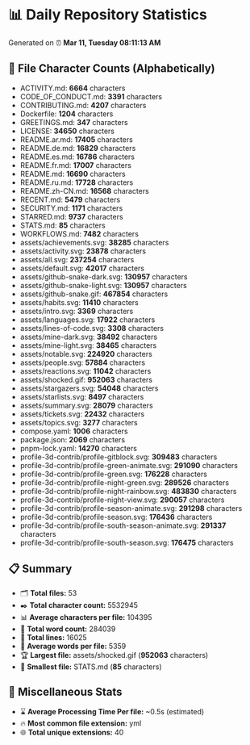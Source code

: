 # 📊 Daily Repository Statistics
Generated on ⏰ **Mar 11, Tuesday 08:11:13 AM**

## 📂 File Character Counts (Alphabetically)
- ACTIVITY.md: **6664** characters
- CODE_OF_CONDUCT.md: **3391** characters
- CONTRIBUTING.md: **4207** characters
- Dockerfile: **1204** characters
- GREETINGS.md: **347** characters
- LICENSE: **34650** characters
- README.ar.md: **17405** characters
- README.de.md: **16829** characters
- README.es.md: **16786** characters
- README.fr.md: **17007** characters
- README.md: **16690** characters
- README.ru.md: **17728** characters
- README.zh-CN.md: **16568** characters
- RECENT.md: **5479** characters
- SECURITY.md: **1171** characters
- STARRED.md: **9737** characters
- STATS.md: **85** characters
- WORKFLOWS.md: **7482** characters
- assets/achievements.svg: **38285** characters
- assets/activity.svg: **23878** characters
- assets/all.svg: **237254** characters
- assets/default.svg: **42017** characters
- assets/github-snake-dark.svg: **130957** characters
- assets/github-snake-light.svg: **130957** characters
- assets/github-snake.gif: **467854** characters
- assets/habits.svg: **11410** characters
- assets/intro.svg: **3369** characters
- assets/languages.svg: **17922** characters
- assets/lines-of-code.svg: **3308** characters
- assets/mine-dark.svg: **38492** characters
- assets/mine-light.svg: **38465** characters
- assets/notable.svg: **224920** characters
- assets/people.svg: **57884** characters
- assets/reactions.svg: **11042** characters
- assets/shocked.gif: **952063** characters
- assets/stargazers.svg: **54048** characters
- assets/starlists.svg: **8497** characters
- assets/summary.svg: **28079** characters
- assets/tickets.svg: **22432** characters
- assets/topics.svg: **3277** characters
- compose.yaml: **1006** characters
- package.json: **2069** characters
- pnpm-lock.yaml: **14270** characters
- profile-3d-contrib/profile-gitblock.svg: **309483** characters
- profile-3d-contrib/profile-green-animate.svg: **291090** characters
- profile-3d-contrib/profile-green.svg: **176228** characters
- profile-3d-contrib/profile-night-green.svg: **289526** characters
- profile-3d-contrib/profile-night-rainbow.svg: **483830** characters
- profile-3d-contrib/profile-night-view.svg: **290057** characters
- profile-3d-contrib/profile-season-animate.svg: **291298** characters
- profile-3d-contrib/profile-season.svg: **176436** characters
- profile-3d-contrib/profile-south-season-animate.svg: **291337** characters
- profile-3d-contrib/profile-south-season.svg: **176475** characters

## 📋 Summary
- 🗂️ **Total files:** 53
- ✒️ **Total character count:** 5532945
- 📊 **Average characters per file:** 104395
- 📝 **Total word count:** 284039
- 🧾 **Total lines:** 16025
- 📐 **Average words per file:** 5359
- 🏆 **Largest file:** assets/shocked.gif (**952063** characters)
- 🥉 **Smallest file:** STATS.md (**85** characters)

## 🌟 Miscellaneous Stats
- ⌛ **Average Processing Time Per file:** ~0.5s (estimated)
- 🔥 **Most common file extension:** yml
- 🌐 **Total unique extensions:** 40
